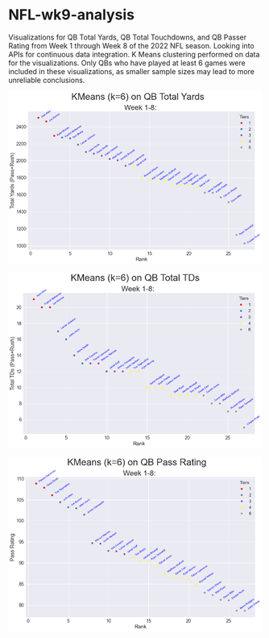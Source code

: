 # NFL-wk9-analysis

Visualizations for QB Total Yards, QB Total Touchdowns, and QB Passer Rating from Week 1 through Week 8 of the 2022 NFL season.
Looking into APIs for continuous data integration. K Means clustering performed on data for the visualizations. Only QBs who have played at least 6 games were included in these visualizations, as smaller sample sizes may lead to more unreliable conclusions. 

![QB Total Yards](images/QBtotalyds.png)

![QB Total TDs](images/QBtotaltds.png)

![QB Passer Rating](images/QBpasserrating.png)